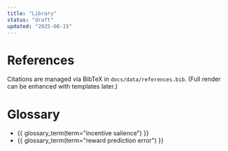 ```yaml
---
title: "Library"
status: "draft"
updated: "2025-08-15"
---
```


# References
Citations are managed via BibTeX in `docs/data/references.bib`.
(Full render can be enhanced with templates later.)

# Glossary
- {{ glossary_term(term="incentive salience") }}
- {{ glossary_term(term="reward prediction error") }}
